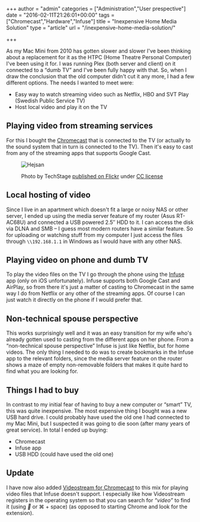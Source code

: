 +++
author = "admin"
categories = ["Administration","User prespective"]
date = "2016-02-11T21:26:01+00:00"
tags = ["Chromecast","Hardware","Infuse"]
title = "Inexpensive Home Media Solution"
type = "article"
url = "/inexpensive-home-media-solution/"

+++

As my Mac Mini from 2010 has gotten slower and slower I've been thinking about a replacement for it as the HTPC (Home Theatre Personal Computer) I've been using it for. I was running Plex (both server and client) on it connected to a &#8220;dumb TV&#8221; and I've been fully happy with that. So, when I draw the conclusion that the old computer didn't cut it any more, I had a few different options. The needs I wanted to meet were:

  * Easy way to watch streaming video such as Netflix, HBO and SVT Play (Swedish Public Service TV)
  * Host local video and play it on the TV

## Playing video from streaming services

For this I bought the [Chromecast][1] that is connected to the TV (or actually to the sound system that in turn is connected to the TV). Then it's easy to cast from any of the streaming apps that supports Google Cast.

<figure class="image-border">
  <img src="../images/21867299155_84354a3d5e_k-1024x683.jpg" alt="Hejsan">
    <figcaption>
      <p>Photo by TechStage <a href="https://www.flickr.com/photos/bestboyzde/21867299155/in/photostream/">published on Flickr</a> under <a href="https://creativecommons.org/licenses/by-nd/2.0/">CC license</a></p> 
    </figcaption>    
</figure>

## Local hosting of video

Since I live in an apartment which doesn't fit a large or noisy NAS or other server, I ended up using the media server feature of my router (Asus RT-AC68U) and connected a USB powered 2.5&#8243; HDD to it. I can access the disk via DLNA and SMB &#8211; I guess most modern routers have a similar feature. So for uploading or watching stuff from my computer I just access the files through `\\192.168.1.1` in Windows as I would have with any other NAS.

## Playing video on phone and dumb TV

To play the video files on the TV I go through the phone using the [Infuse][4] app (only on iOS unfortunately). Infuse supports both Google Cast and AirPlay, so from there it's just a matter of casting to Chromecast in the same way I do from Netflix or any other of the streaming apps. Of course I can just watch it directly on the phone if I would prefer that.

## Non-technical spouse perspective

This works surprisingly well and it was an easy transition for my wife who's already gotten used to casting from the different apps on her phone. From a &#8220;non-technical spouse perspective&#8221; Infuse is just like Netflix, but for home videos. The only thing I needed to do was to create bookmarks in the Infuse app to the relevant folders, since the media server feature on the router shows a maze of empty non-removable folders that makes it quite hard to find what you are looking for.

## Things I had to buy

In contrast to my initial fear of having to buy a new computer or &#8220;smart&#8221; TV, this was quite inexpensive. The most expensive thing I bought was a new USB hard drive. I could probably have used the old one I had connected to my Mac Mini, but I suspected it was going to die soon (after many years of great service). In total I ended up buying:

* Chromecast
* Infuse app
* USB HDD (could have used the old one)

## Update

I have now also added [Videostream for Chromecast][5] to this mix for playing video files that Infuse doesn't support. I especially like how Videostream registers in the operating system so that you can search for _&#8220;video&#8221;_ to find it (using <i class="fa fa-fw"></i> or ⌘ + space) (as opposed to starting Chrome and look for the extension).

 [1]: https://www.google.com/chrome/devices/chromecast/
 [2]: https://www.flickr.com/photos/bestboyzde/21867299155/in/photostream/
 [3]: https://creativecommons.org/licenses/by-nd/2.0/
 [4]: http://firecore.com/infuse
 [5]: http://getvideostream.com